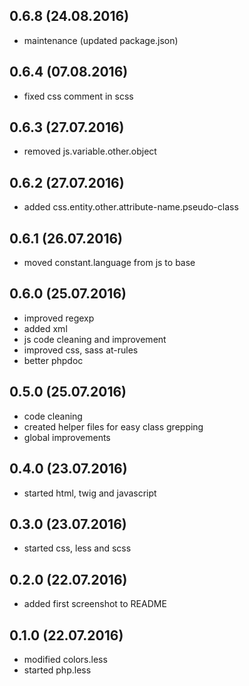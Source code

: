 ## 0.6.8 (24.08.2016)
* maintenance (updated package.json)

## 0.6.4 (07.08.2016)
* fixed css comment in scss

## 0.6.3 (27.07.2016)
* removed js.variable.other.object

## 0.6.2 (27.07.2016)
* added css.entity.other.attribute-name.pseudo-class

## 0.6.1 (26.07.2016)
* moved constant.language from js to base

## 0.6.0 (25.07.2016)
* improved regexp
* added xml
* js code cleaning and improvement
* improved css, sass  at-rules
* better phpdoc

## 0.5.0 (25.07.2016)
* code cleaning
* created helper files for easy class grepping
* global improvements

## 0.4.0 (23.07.2016)
* started html, twig and javascript

## 0.3.0  (23.07.2016)
* started css, less and scss

## 0.2.0 (22.07.2016)
* added first screenshot to README

## 0.1.0 (22.07.2016)
* modified colors.less
* started php.less

